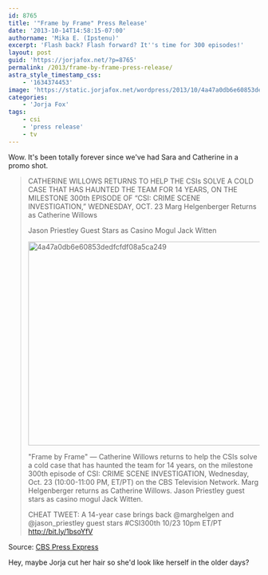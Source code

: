 ```yaml
---
id: 8765
title: '"Frame by Frame" Press Release'
date: '2013-10-14T14:58:15-07:00'
authorname: 'Mika E. (Ipstenu)'
excerpt: 'Flash back? Flash forward? It''s time for 300 episodes!'
layout: post
guid: 'https://jorjafox.net/?p=8765'
permalink: /2013/frame-by-frame-press-release/
astra_style_timestamp_css:
    - '1634374453'
image: 'https://static.jorjafox.net/wordpress/2013/10/4a47a0db6e60853dedfcfdf08a5ca2491.png'
categories:
    - 'Jorja Fox'
tags:
    - csi
    - 'press release'
    - tv
---
```


Wow. It's been totally forever since we've had Sara and Catherine in a promo shot.

<blockquote>CATHERINE WILLOWS RETURNS TO HELP THE CSIs SOLVE A COLD CASE THAT HAS HAUNTED THE TEAM FOR 14 YEARS, ON THE MILESTONE 300th EPISODE OF “CSI: CRIME SCENE INVESTIGATION,” WEDNESDAY, OCT. 23
Marg Helgenberger Returns as Catherine Willows

Jason Priestley Guest Stars as Casino Mogul Jack Witten

<img src="//static.jorjafox.net/wordpress/2013/10/4a47a0db6e60853dedfcfdf08a5ca2491.png" alt="4a47a0db6e60853dedfcfdf08a5ca249" width="500" height="409" class="aligncenter size-full wp-image-8766" />

"Frame by Frame" — Catherine Willows returns to help the CSIs solve a cold case that has haunted the team for 14 years, on the milestone 300th episode of CSI: CRIME SCENE INVESTIGATION, Wednesday, Oct. 23 (10:00-11:00 PM, ET/PT) on the CBS Television Network.  Marg Helgenberger returns as Catherine Willows.  Jason Priestley guest stars as casino mogul Jack Witten.

CHEAT TWEET:   A 14-year case brings back @marghelgen and @jason_priestley guest stars  #CSI300th 10/23 10pm ET/PT http://bit.ly/1bsoYfV</blockquote>

Source: <a href="http://www.cbspressexpress.com/cbs-entertainment/releases/view?id=36970">CBS Press Express</a>

Hey, maybe Jorja cut her hair so she'd look like herself in the older days?
